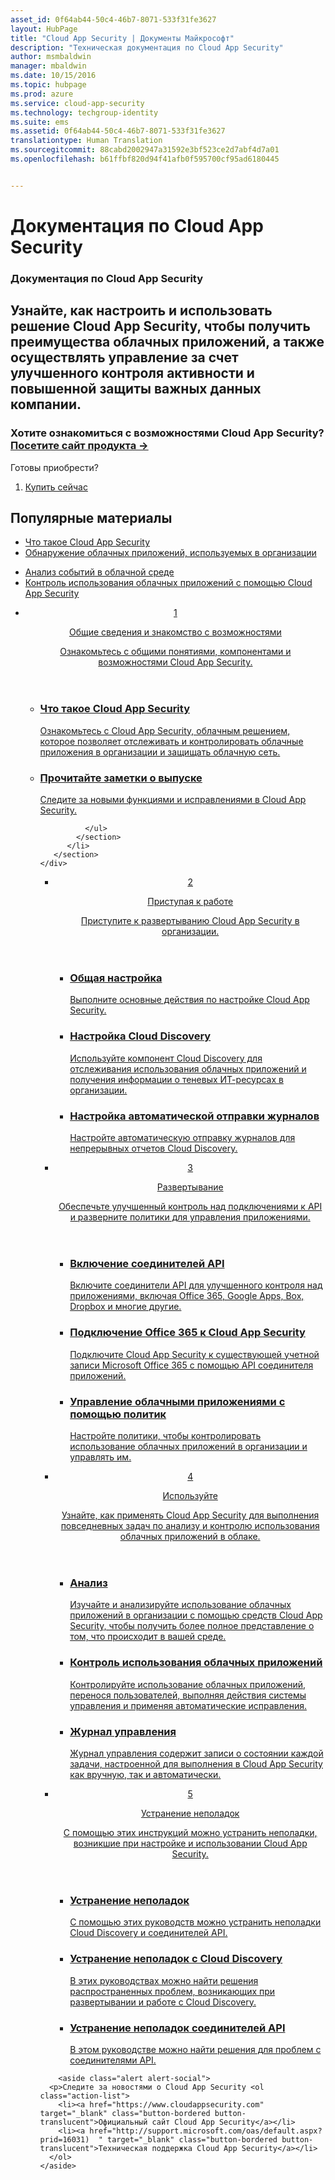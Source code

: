 ```yaml
---
asset_id: 0f64ab44-50c4-46b7-8071-533f31fe3627
layout: HubPage
title: "Cloud App Security | Документы Майкрософт"
description: "Техническая документация по Cloud App Security"
author: msmbaldwin
manager: mbaldwin
ms.date: 10/15/2016
ms.topic: hubpage
ms.prod: azure
ms.service: cloud-app-security
ms.technology: techgroup-identity
ms.suite: ems
ms.assetid: 0f64ab44-50c4-46b7-8071-533f31fe3627
translationtype: Human Translation
ms.sourcegitcommit: 88cabd2002947a31592e3bf523ce2d7abf4d7a01
ms.openlocfilehash: b61ffbf820d94f41afb0f595700cf95ad6180445


---
```


# <a name="cloud-app-security-documentation"></a>Документация по Cloud App Security
<article id="main">
    <section id="hero-content">
      <h1>Документация по Cloud App Security</h1>
      <h2>Узнайте, как настроить и использовать решение Cloud App Security, чтобы получить преимущества облачных приложений, а также осуществлять управление за счет улучшенного контроля активности и повышенной защиты важных данных компании. </h2>
      <h3>Хотите ознакомиться с возможностями Cloud App Security? <a href="https://www.microsoft.com/en-us/cloud-platform/cloud-app-security" target="_blank">Посетите сайт продукта &rarr;</a></h3>
    </section>
    <aside class="alert section-border">
        <p>Готовы приобрести?</p>
        <ol class="action-list">
            <li><a href="https://aka.ms/buycas" target="_blank" class="button-bordered button-translucent">Купить сейчас</a></li>
        </ol>
    </aside>
    <section id="featured" class="container">
      <h2 class="section-heading"><span class="icon icon-warning"></span> Популярные материалы</h2>
      <div class="features row">
        <ul class="column column-half">
          <li><a href="./what-is-cloud-app-security.md">Что такое Cloud App Security</a></li>
          <li><a href="./set-up-cloud-discovery.md">Обнаружение облачных приложений, используемых в организации</a></li>
        </ul>
        <ul class="column column-half">
          <li><a href="./investigate.md">Анализ событий в облачной среде</a></li>
          <li><a href="./control.md">Контроль использования облачных приложений с помощью Cloud App Security</a></li>
        </ul>
      </div>
    </section>
    <div id="journeys">
      <section class="container">
        <ul class="journeys-list">
          <li class="journey-step">
            <header class="journey-step-header row">
              <a href="./what-is-cloud-app-security.md">
                <div class="title column-third">
                  <span class="step-number">1</span>
                  <p>Общие сведения и знакомство с возможностями</p>
                </div>
                <p class="description column-two-thirds">Ознакомьтесь с общими понятиями, компонентами и возможностями Cloud App Security.</p>
              </a>
            </header>
            <section class="journey-step-elements content">
              <ul class="row">
                <li class="column-third">
                  <a href="./what-is-cloud-app-security.md">
                    <h3>Что такое Cloud App Security</h3>
                    <p>Ознакомьтесь с Cloud App Security, облачным решением, которое позволяет отслеживать и контролировать облачные приложения в организации и защищать облачную сеть.</p>
                  </a>
                </li>
                <li class="column-third">
                  <a href="./release-notes.md">
                    <h3>Прочитайте заметки о выпуске</h3>
                    <p>Следите за новыми функциями и исправлениями в Cloud App Security.</p>
                  </a>
                </li>
                
              </ul>
            </section>
          </li>
       </section>
    </div>
<div id="journeys">
      <section class="container">
        <ul class="journeys-list">
          <li class="journey-step">
            <header class="journey-step-header row">
              <a href="./getting-started-with-cloud-app-security.md">
                <div class="title column-third">
                  <span class="step-number">2</span>
                  <p>Приступая к работе</p>
                </div>
                <p class="description column-two-thirds">Приступите к развертыванию Cloud App Security в организации.</p>
              </a>
            </header>
            <section class="journey-step-elements content">
              <ul class="row">
                <li class="column-third">
                  <a href="./getting-started-with-cloud-app-security.md">
                    <h3>Общая настройка</h3>
                    <p>Выполните основные действия по настройке Cloud App Security.</p>
                  </a>
                </li>
                <li class="column-third">
                  <a href="./set-up-cloud-discovery.md">
                    <h3>Настройка Cloud Discovery</h3>
                    <p>Используйте компонент Cloud Discovery для отслеживания использования облачных приложений и получения информации о теневых ИТ-ресурсах в организации.</p>
                  </a>
                </li>
                <li class="column-third">
                  <a href="./configure-automatic-log-upload-for-continuous-reports.md">
                    <h3>Настройка автоматической отправки журналов</h3>
                    <p>Настройте автоматическую отправку журналов для непрерывных отчетов Cloud Discovery.</p>
                  </a>
                </li>
              </ul>
            </section>
          </li>
       </section>
    </div>
<div id="journeys">
      <section class="container">
        <ul class="journeys-list">
          <li class="journey-step">
            <header class="journey-step-header row">
              <a href="./deploy.md">
                <div class="title column-third">
                  <span class="step-number">3</span>
                  <p>Развертывание</p>
                </div>
                <p class="description column-two-thirds">Обеспечьте улучшенный контроль над подключениями к API и разверните политики для управления приложениями.</p>
              </a>
            </header>
            <section class="journey-step-elements content">
              <ul class="row">
                <li class="column-third">
                  <a href="./enable-instant-visibility-protection-and-governance-actions-for-your-apps.md">
                    <h3>Включение соединителей API</h3>
                    <p>Включите соединители API для улучшенного контроля над приложениями, включая Office 365, Google Apps, Box, Dropbox и многие другие.</p>
                  </a>
                </li>
                <li class="column-third">
                  <a href="./connect-office-365-to-microsoft-cloud-app-security.md">
                    <h3>Подключение Office 365 к Cloud App Security</h3>
                    <p>Подключите Cloud App Security к существующей учетной записи Microsoft Office 365 с помощью API соединителя приложений.</p>
                  </a>
                </li>
                <li class="column-third">
                  <a href="./control-cloud-apps-with-policies.md">
                    <h3>Управление облачными приложениями с помощью политик</h3>
                    <p>Настройте политики, чтобы контролировать использование облачных приложений в организации и управлять им.</p>
                  </a>
                </li>
              </ul>
            </section>
          </li>
       </section>
    </div>
  <div id="journeys">
      <section class="container">
        <ul class="journeys-list">
          <li class="journey-step">
            <header class="journey-step-header row">
              <a href="./daily-activities-to-protect-your-cloud-environment.md">
                <div class="title column-third">
                  <span class="step-number">4</span>
                  <p>Используйте</p>
                </div>
                <p class="description column-two-thirds">Узнайте, как применять Cloud App Security для выполнения повседневных задач по анализу и контролю использования облачных приложений в облаке.</p>
              </a>
            </header>
            <section class="journey-step-elements content">
              <ul class="row">
                <li class="column-third">
                  <a href="./investigate.md">
                    <h3>Анализ</h3>
                    <p>Изучайте и анализируйте использование облачных приложений в организации с помощью средств Cloud App Security, чтобы получить более полное представление о том, что происходит в вашей среде.</p>
                  </a>
                </li>
                <li class="column-third">
                  <a href="./control.md">
                    <h3>Контроль использования облачных приложений</h3>
                    <p>Контролируйте использование облачных приложений, перенося пользователей, выполняя действия системы управления и применяя автоматические исправления.</p>
                  </a>
                </li>
                <li class="column-third">
                  <a href="./governance-actions.md">
                    <h3>Журнал управления</h3>
                    <p>Журнал управления содержит записи о состоянии каждой задачи, настроенной для выполнения в Cloud App Security как вручную, так и автоматически.</p>
                  </a>
                </li>
              </ul>
            </section>
          </li>
       </section>
    </div>
      <div id="journeys">
      <section class="container">
        <ul class="journeys-list">
          <li class="journey-step">
            <header class="journey-step-header row">
              <a href="./troubleshooting.md">
                <div class="title column-third">
                  <span class="step-number">5</span>
                  <p>Устранение неполадок</p>
                </div>
                <p class="description column-two-thirds">С помощью этих инструкций можно устранить неполадки, возникшие при настройке и использовании Cloud App Security.</p>
              </a>
            </header>
            <section class="journey-step-elements content">
              <ul class="row">
                <li class="column-third">
                  <a href="./troubleshooting.md">
                    <h3>Устранение неполадок</h3>
                    <p>С помощью этих руководств можно устранить неполадки Cloud Discovery и соединителей API.</p>
                  </a>
                </li>
                <li class="column-third">
                  <a href="./troubleshooting-cloud-discovery.md">
                    <h3>Устранение неполадок с Cloud Discovery</h3>
                    <p>В этих руководствах можно найти решения распространенных проблем, возникающих при развертывании и работе с Cloud Discovery.</p>
                  </a>
                </li>
                <li class="column-third">
                  <a href="./troubleshooting-api-connectors-using-error-messages.md">
                    <h3>Устранение неполадок соединителей API</h3>
                    <p>В этом руководстве можно найти решения для проблем с соединителями API.</p>
                  </a>
                </li>
              </ul>
            </section>
          </li>
       </section>
    </div>  

        <aside class="alert alert-social">
      <p>Следите за новостями о Cloud App Security <ol class="action-list">
        <li><a href="https://www.cloudappsecurity.com" target="_blank" class="button-bordered button-translucent">Официальный сайт Cloud App Security</a></li>
        <li><a href="http://support.microsoft.com/oas/default.aspx?prid=16031)  " target="_blank" class="button-bordered button-translucent">Техническая поддержка Cloud App Security</a></li>
      </ol>
    </aside>
</article>



<!--HONumber=Oct16_HO4-->


